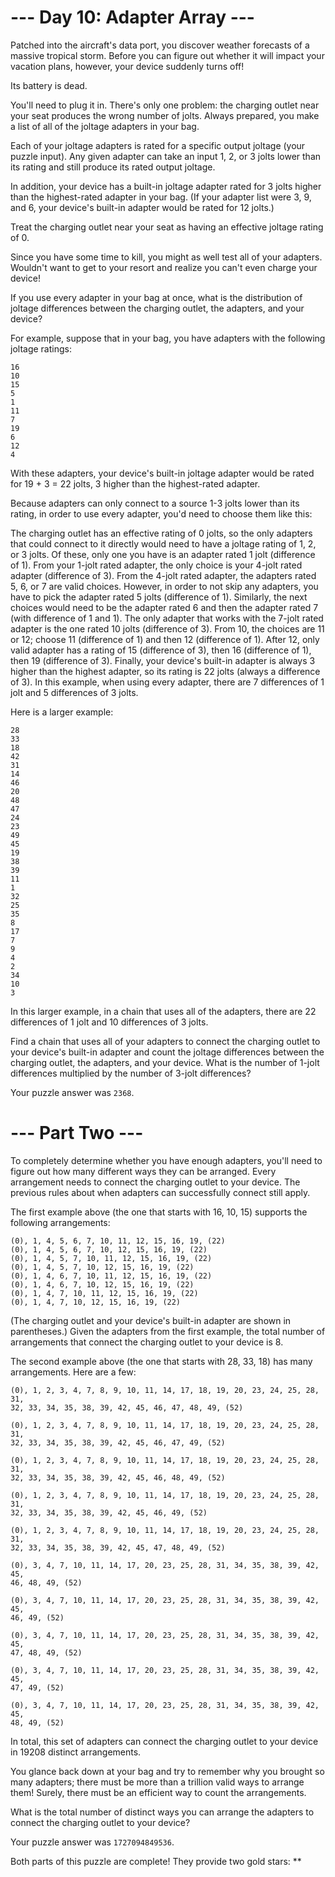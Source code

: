 # --- Day 10: Adapter Array ---
Patched into the aircraft's data port, you discover weather forecasts of a massive tropical storm. Before you can figure out whether it will impact your vacation plans, however, your device suddenly turns off!

Its battery is dead.

You'll need to plug it in. There's only one problem: the charging outlet near your seat produces the wrong number of jolts. Always prepared, you make a list of all of the joltage adapters in your bag.

Each of your joltage adapters is rated for a specific output joltage (your puzzle input). Any given adapter can take an input 1, 2, or 3 jolts lower than its rating and still produce its rated output joltage.

In addition, your device has a built-in joltage adapter rated for 3 jolts higher than the highest-rated adapter in your bag. (If your adapter list were 3, 9, and 6, your device's built-in adapter would be rated for 12 jolts.)

Treat the charging outlet near your seat as having an effective joltage rating of 0.

Since you have some time to kill, you might as well test all of your adapters. Wouldn't want to get to your resort and realize you can't even charge your device!

If you use every adapter in your bag at once, what is the distribution of joltage differences between the charging outlet, the adapters, and your device?

For example, suppose that in your bag, you have adapters with the following joltage ratings:

```
16
10
15
5
1
11
7
19
6
12
4
```
With these adapters, your device's built-in joltage adapter would be rated for 19 + 3 = 22 jolts, 3 higher than the highest-rated adapter.

Because adapters can only connect to a source 1-3 jolts lower than its rating, in order to use every adapter, you'd need to choose them like this:

The charging outlet has an effective rating of 0 jolts, so the only adapters that could connect to it directly would need to have a joltage rating of 1, 2, or 3 jolts. Of these, only one you have is an adapter rated 1 jolt (difference of 1).
From your 1-jolt rated adapter, the only choice is your 4-jolt rated adapter (difference of 3).
From the 4-jolt rated adapter, the adapters rated 5, 6, or 7 are valid choices. However, in order to not skip any adapters, you have to pick the adapter rated 5 jolts (difference of 1).
Similarly, the next choices would need to be the adapter rated 6 and then the adapter rated 7 (with difference of 1 and 1).
The only adapter that works with the 7-jolt rated adapter is the one rated 10 jolts (difference of 3).
From 10, the choices are 11 or 12; choose 11 (difference of 1) and then 12 (difference of 1).
After 12, only valid adapter has a rating of 15 (difference of 3), then 16 (difference of 1), then 19 (difference of 3).
Finally, your device's built-in adapter is always 3 higher than the highest adapter, so its rating is 22 jolts (always a difference of 3).
In this example, when using every adapter, there are 7 differences of 1 jolt and 5 differences of 3 jolts.

Here is a larger example:

```
28
33
18
42
31
14
46
20
48
47
24
23
49
45
19
38
39
11
1
32
25
35
8
17
7
9
4
2
34
10
3
```
In this larger example, in a chain that uses all of the adapters, there are 22 differences of 1 jolt and 10 differences of 3 jolts.

Find a chain that uses all of your adapters to connect the charging outlet to your device's built-in adapter and count the joltage differences between the charging outlet, the adapters, and your device. What is the number of 1-jolt differences multiplied by the number of 3-jolt differences?

Your puzzle answer was `2368`.

# --- Part Two ---
To completely determine whether you have enough adapters, you'll need to figure out how many different ways they can be arranged. Every arrangement needs to connect the charging outlet to your device. The previous rules about when adapters can successfully connect still apply.

The first example above (the one that starts with 16, 10, 15) supports the following arrangements:

```
(0), 1, 4, 5, 6, 7, 10, 11, 12, 15, 16, 19, (22)
(0), 1, 4, 5, 6, 7, 10, 12, 15, 16, 19, (22)
(0), 1, 4, 5, 7, 10, 11, 12, 15, 16, 19, (22)
(0), 1, 4, 5, 7, 10, 12, 15, 16, 19, (22)
(0), 1, 4, 6, 7, 10, 11, 12, 15, 16, 19, (22)
(0), 1, 4, 6, 7, 10, 12, 15, 16, 19, (22)
(0), 1, 4, 7, 10, 11, 12, 15, 16, 19, (22)
(0), 1, 4, 7, 10, 12, 15, 16, 19, (22)
```
(The charging outlet and your device's built-in adapter are shown in parentheses.) Given the adapters from the first example, the total number of arrangements that connect the charging outlet to your device is 8.

The second example above (the one that starts with 28, 33, 18) has many arrangements. Here are a few:

```
(0), 1, 2, 3, 4, 7, 8, 9, 10, 11, 14, 17, 18, 19, 20, 23, 24, 25, 28, 31,
32, 33, 34, 35, 38, 39, 42, 45, 46, 47, 48, 49, (52)

(0), 1, 2, 3, 4, 7, 8, 9, 10, 11, 14, 17, 18, 19, 20, 23, 24, 25, 28, 31,
32, 33, 34, 35, 38, 39, 42, 45, 46, 47, 49, (52)

(0), 1, 2, 3, 4, 7, 8, 9, 10, 11, 14, 17, 18, 19, 20, 23, 24, 25, 28, 31,
32, 33, 34, 35, 38, 39, 42, 45, 46, 48, 49, (52)

(0), 1, 2, 3, 4, 7, 8, 9, 10, 11, 14, 17, 18, 19, 20, 23, 24, 25, 28, 31,
32, 33, 34, 35, 38, 39, 42, 45, 46, 49, (52)

(0), 1, 2, 3, 4, 7, 8, 9, 10, 11, 14, 17, 18, 19, 20, 23, 24, 25, 28, 31,
32, 33, 34, 35, 38, 39, 42, 45, 47, 48, 49, (52)

(0), 3, 4, 7, 10, 11, 14, 17, 20, 23, 25, 28, 31, 34, 35, 38, 39, 42, 45,
46, 48, 49, (52)

(0), 3, 4, 7, 10, 11, 14, 17, 20, 23, 25, 28, 31, 34, 35, 38, 39, 42, 45,
46, 49, (52)

(0), 3, 4, 7, 10, 11, 14, 17, 20, 23, 25, 28, 31, 34, 35, 38, 39, 42, 45,
47, 48, 49, (52)

(0), 3, 4, 7, 10, 11, 14, 17, 20, 23, 25, 28, 31, 34, 35, 38, 39, 42, 45,
47, 49, (52)

(0), 3, 4, 7, 10, 11, 14, 17, 20, 23, 25, 28, 31, 34, 35, 38, 39, 42, 45,
48, 49, (52)
```
In total, this set of adapters can connect the charging outlet to your device in 19208 distinct arrangements.

You glance back down at your bag and try to remember why you brought so many adapters; there must be more than a trillion valid ways to arrange them! Surely, there must be an efficient way to count the arrangements.

What is the total number of distinct ways you can arrange the adapters to connect the charging outlet to your device?

Your puzzle answer was `1727094849536`.

Both parts of this puzzle are complete! They provide two gold stars: **
